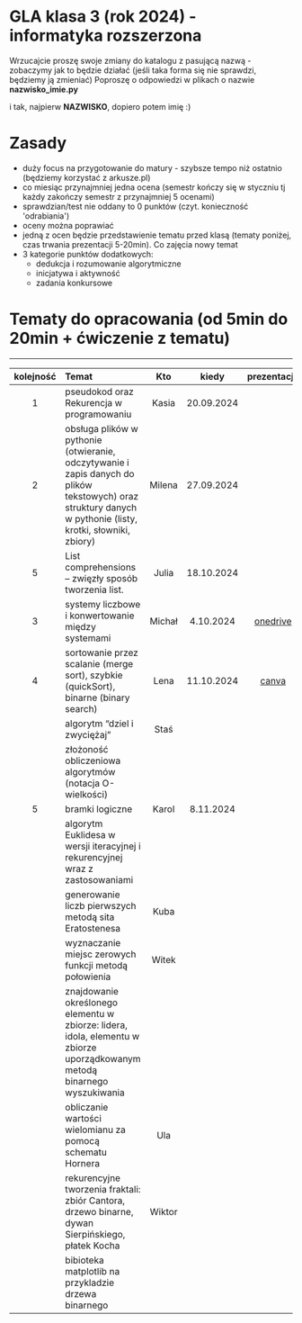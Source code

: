 # GLA klasa 3 (rok 2024) - informatyka rozszerzona 
Wrzucajcie proszę swoje zmiany do katalogu z pasującą nazwą - zobaczymy jak to będzie działać (jeśli taka forma się nie sprawdzi, będziemy ją zmieniać)
Poproszę o odpowiedzi w plikach o nazwie **nazwisko_imie.py** 

i tak, najpierw **NAZWISKO**, dopiero potem imię :)

# Zasady
- duży focus na przygotowanie do matury - szybsze tempo niż ostatnio (będziemy korzystać z arkusze.pl)
- co miesiąc przynajmniej jedna ocena (semestr kończy się w styczniu tj każdy zakończy semestr z przynajmniej 5 ocenami)
- sprawdzian/test nie oddany to 0 punktów (czyt. konieczność 'odrabiania')
- oceny można poprawiać
- jedną z ocen będzie przedstawienie tematu przed klasą (tematy poniżej, czas trwania prezentacji 5-20min). Co zajęcia nowy temat
- 3 kategorie punktów dodatkowych:
    - dedukcja i rozumowanie algorytmiczne
    - inicjatywa i aktywność
    - zadania konkursowe
  
# Tematy do opracowania (od 5min do 20min + ćwiczenie z tematu)
---------
| kolejność    | Temat                                                                                                                      | Kto                       | kiedy                            | prezentacja |
| :---:        | :----------------                                                                                                          | :------:                  | :----:                           | :-----:     |
| 1 | pseudokod oraz Rekurencja w programowaniu                                                                                  |   Kasia                   | 20.09.2024                       |             |
| 2 | obsługa plików w pythonie (otwieranie, odczytywanie i zapis danych do plików tekstowych) oraz struktury danych w pythonie (listy, krotki, słowniki, zbiory)|    Milena  |  27.09.2024     |             |
| 5 | List comprehensions – zwięzły sposób tworzenia list.                                                                       |   Julia                   |        18.10.2024                |             |
| 3 | systemy liczbowe i konwertowanie między systemami                                                                          |   Michał                  |        4.10.2024                 |  [onedrive](https://1drv.ms/p/s!Ahvhmcr-0MY8a0kMlTxvv3C9EAM?e=1avMFs)           |   
| 4 | sortowanie przez scalanie (merge sort), szybkie (quickSort), binarne (binary search)                                       |   Lena                    |        11.10.2024                |  [canva](https://www.canva.com/design/DAGTFwjdFis/etFXKeiS_rPjNesLSUrepw/view?utm_content=DAGTFwjdFis&utm_campaign=designshare&utm_medium=link&utm_source=editor)           |
|   | algorytm “dziel i zwyciężaj”                                                                                               |   Staś                    |                                  |             |
|   | złożoność obliczeniowa algorytmów (notacja O-wielkości)                                                                    |                           |                                  |             |
| 5 | bramki logiczne                                                                                                            |   Karol                   |        8.11.2024                 |             |
|   | algorytm Euklidesa w wersji iteracyjnej i rekurencyjnej wraz z zastosowaniami                                              |                           |                                  |             |
|   | generowanie liczb pierwszych metodą sita Eratostenesa                                                                      |   Kuba                    |                                  |             |
|   | wyznaczanie miejsc zerowych funkcji metodą połowienia                                                                      |   Witek                   |                                  |             |
|   | znajdowanie określonego elementu w zbiorze: lidera, idola, elementu w zbiorze uporządkowanym metodą binarnego wyszukiwania |                           |                                  |             |
|   | obliczanie wartości wielomianu za pomocą schematu Hornera                                                                  |   Ula                     |                                  |             |
|   | rekurencyjne tworzenia fraktali: zbiór Cantora, drzewo binarne, dywan Sierpińskiego, płatek Kocha                          |   Wiktor                  |                                  |             |
|   | bibioteka matplotlib na przykladzie drzewa binarnego                                                                       |                           |                                  |             |



      
